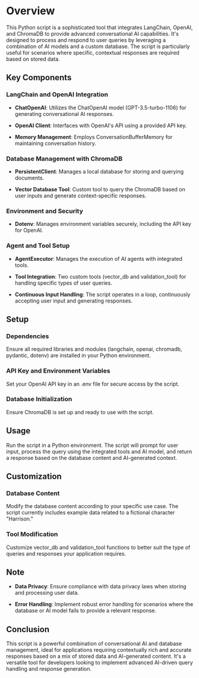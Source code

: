 # Overview

This Python script is a sophisticated tool that integrates LangChain, OpenAI, and ChromaDB to provide advanced conversational AI capabilities. It's designed to process and respond to user queries by leveraging a combination of AI models and a custom database. The script is particularly useful for scenarios where specific, contextual responses are required based on stored data.

## Key Components

### LangChain and OpenAI Integration

- **ChatOpenAI**: Utilizes the ChatOpenAI model (GPT-3.5-turbo-1106) for generating conversational AI responses.

- **OpenAI Client**: Interfaces with OpenAI's API using a provided API key.

- **Memory Management**: Employs ConversationBufferMemory for maintaining conversation history.

### Database Management with ChromaDB

- **PersistentClient**: Manages a local database for storing and querying documents.

- **Vector Database Tool**: Custom tool to query the ChromaDB based on user inputs and generate context-specific responses.

### Environment and Security

- **Dotenv**: Manages environment variables securely, including the API key for OpenAI.

### Agent and Tool Setup

- **AgentExecutor**: Manages the execution of AI agents with integrated tools.

- **Tool Integration**: Two custom tools (vector_db and validation_tool) for handling specific types of user queries.

- **Continuous Input Handling**: The script operates in a loop, continuously accepting user input and generating responses.

## Setup

### Dependencies

Ensure all required libraries and modules (langchain, openai, chromadb, pydantic, dotenv) are installed in your Python environment.

### API Key and Environment Variables

Set your OpenAI API key in an .env file for secure access by the script.

### Database Initialization

Ensure ChromaDB is set up and ready to use with the script.

## Usage

Run the script in a Python environment. The script will prompt for user input, process the query using the integrated tools and AI model, and return a response based on the database content and AI-generated context.

## Customization

### Database Content

Modify the database content according to your specific use case. The script currently includes example data related to a fictional character "Harrison."

### Tool Modification

Customize vector_db and validation_tool functions to better suit the type of queries and responses your application requires.

## Note

- **Data Privacy**: Ensure compliance with data privacy laws when storing and processing user data.

- **Error Handling**: Implement robust error handling for scenarios where the database or AI model fails to provide a relevant response.

## Conclusion

This script is a powerful combination of conversational AI and database management, ideal for applications requiring contextually rich and accurate responses based on a mix of stored data and AI-generated content. It's a versatile tool for developers looking to implement advanced AI-driven query handling and response generation.


